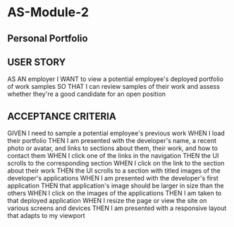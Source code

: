# AS-Module-2

## Personal Portfolio

## USER STORY
AS AN employer
I WANT to view a potential employee's deployed portfolio of work samples
SO THAT I can review samples of their work and assess whether they're a good candidate for an open position

## ACCEPTANCE CRITERIA
GIVEN I need to sample a potential employee's previous work
WHEN I load their portfolio
THEN I am presented with the developer's name, a recent photo or avatar, and links to sections about them, their work, and how to contact them
WHEN I click one of the links in the navigation
THEN the UI scrolls to the corresponding section
WHEN I click on the link to the section about their work
THEN the UI scrolls to a section with titled images of the developer's applications
WHEN I am presented with the developer's first application
THEN that application's image should be larger in size than the others
WHEN I click on the images of the applications
THEN I am taken to that deployed application
WHEN I resize the page or view the site on various screens and devices
THEN I am presented with a responsive layout that adapts to my viewport

